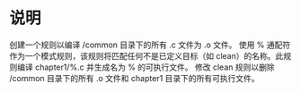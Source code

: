 # 说明

创建一个规则以编译 /common 目录下的所有 .c 文件为 .o 文件。
使用 % 通配符作为一个模式规则，该规则将匹配任何不是已定义目标（如 clean）的名称。此规则编译 chapter1/%.c 并生成名为 % 的可执行文件。
修改 clean 规则以删除 /common 目录下的所有 .o 文件和 chapter1 目录下的所有可执行文件。